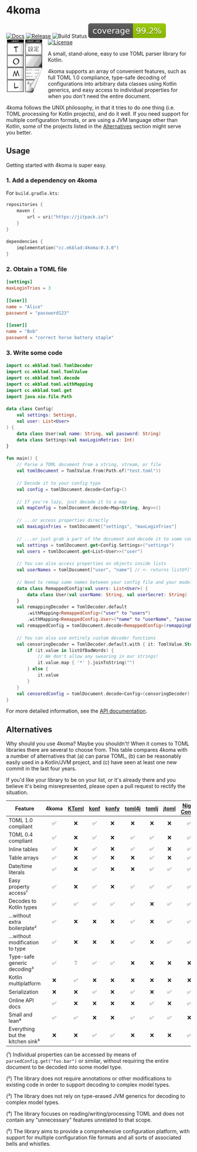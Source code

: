 # 4koma
[![Docs](https://img.shields.io/badge/docs-latest-informational)](http://valderman.github.io/4koma/4koma/cc.ekblad.toml/)
[![Release](https://jitpack.io/v/cc.ekblad/4koma.svg)](https://jitpack.io/#cc.ekblad/4koma)
![Build Status](https://github.com/valderman/4koma/workflows/CI/badge.svg)
![Coverage](.github/badges/jacoco.svg)
[![License](https://img.shields.io/github/license/valderman/4koma)](https://github.com/valderman/4koma/blob/main/LICENSE)
<img align="left" width="100" src="logo.png" style="margin-right: 1em">


A small, stand-alone, easy to use TOML parser library for Kotlin.

4koma supports an array of convenient features, such as full TOML 1.0 compliance,
type-safe decoding of configurations into arbitrary data classes using Kotlin generics,
and easy access to individual properties for when you don't need the entire document.

4koma follows the UNIX philosophy, in that it tries to do one thing (i.e. TOML processing for Kotlin projects),
and do it well.
If you need support for multiple configuration formats, or are using a JVM language other than Kotlin,
some of the projects listed in the [Alternatives](#alternatives) section might serve you better.


## Usage
Getting started with 4koma is super easy.

### 1. Add a dependency on 4koma
For `build.gradle.kts`:
```kotlin
repositories {
    maven {
        url = uri("https://jitpack.io")
    }
}

dependencies {
    implementation("cc.ekblad:4koma:0.3.0")
}
```

### 2. Obtain a TOML file
```toml
[settings]
maxLoginTries = 3

[[user]]
name = "Alice"
password = "password123"

[[user]]
name = "Bob"
password = "correct horse battery staple"
```

### 3. Write some code
```kotlin
import cc.ekblad.toml.TomlDecoder
import cc.ekblad.toml.TomlValue
import cc.ekblad.toml.decode
import cc.ekblad.toml.withMapping
import cc.ekblad.toml.get
import java.nio.file.Path

data class Config(
    val settings: Settings,
    val user: List<User>
) {
    data class User(val name: String, val password: String)
    data class Settings(val maxLoginRetries: Int)
}

fun main() {
    // Parse a TOML document from a string, stream, or file
    val tomlDocument = TomlValue.from(Path.of("test.toml"))

    // Decode it to your config type
    val config = tomlDocument.decode<Config>()

    // If you're lazy, just decode it to a map
    val mapConfig = tomlDocument.decode<Map<String, Any>>()

    // ...or access properties directly
    val maxLoginTries = tomlDocument["settings", "maxLoginTries"]

    // ...or just grab a part of the document and decode it to some convenient data class
    val settings = tomlDocument.get<Config.Settings>("settings")
    val users = tomlDocument.get<List<User>>("user")

    // You can also access properties on objects inside lists
    val userNames = tomlDocument["user", "name"] // <- returns listOf("Alice", "Bob")

    // Need to remap some names between your config file and your model types?
    data class RemappedConfig(val users: List<User>) {
        data class User(val userName: String, val userSecret: String)
    }
    val remappingDecoder = TomlDecoder.default
        .withMapping<RemappedConfig>("user" to "users")
        .withMapping<RemappedConfig.User>("name" to "userName", "password" to "userSecret")
    val remappedConfig = tomlDocument.decode<RemappedConfig>(remappingDecoder)

    // You can also use entirely custom decoder functions
    val censoringDecoder = TomlDecoder.default.with { it: TomlValue.String -> 
        if (it.value in listOfBadWords) {
            // We don't allow any swearing in our strings!
            it.value.map { '*' }.joinToString("")
        } else {
            it.value
        }
    }
    val censoredConfig = tomlDocument.decode<Config>(censoringDecoder)
}
```
For more detailed information, see the [API documentation](http://valderman.github.io/4koma/4koma/cc.ekblad.toml/).

## <span id="alternatives">Alternatives</span>

Why should you use 4koma? Maybe you shouldn't! When it comes to TOML libraries there are several to choose from.
This table compares 4koma with a number of alternatives that (a) can parse TOML, (b) can be reasonably easily used in
a Kotlin/JVM project, and (c) have seen at least one new commit in the last four years.

If you'd like your library to be on your list, or it's already there and you believe it's being misrepresented,
please open a pull request to rectify the situation.

| Feature | 4koma | [KToml](https://github.com/akuleshov7/ktoml) | [konf](https://github.com/uchuhimo/konf) | [konfy](https://github.com/TanVD/konfy) | [toml4j](https://github.com/mwanji/toml4j) | [tomlj](https://github.com/tomlj/tomlj) | [jtoml](https://github.com/agrison/jtoml) | [Night Config](https://github.com/TheElectronWill/Night-Config) | [Jackson](https://github.com/FasterXML/jackson-dataformats-text)
| -------------------------------- | :--: | :--: | :--: | :--: | :--: | :--: | :--: | :--: | :--: |
| TOML 1.0 compliant               |  ✅  |  ❌  |  ✅  |  ❌  |  ❌  |  ❌  |  ❌  |  ✅  |  ✅  |
| TOML 0.4 compliant               |  ✅  |  ❌  |  ✅  |  ❌  |  ✅  |  ✅  |  ❌  |  ✅  |  ✅  |
| Inline tables                    |  ✅  |  ❌  |  ✅  |  ❌  |  ✅  |  ✅  |  ❌  |  ✅  |  ✅  |
| Table arrays                     |  ✅  |  ❌  |  ✅  |  ❌  |  ❌  |  ✅  |  ❌  |  ✅  |  ✅  |
| Date/time literals               |  ✅  |  ❌  |  ✅  |  ❌  |  ❌  |  ✅  |  ✅  |  ✅  |  ✅  |
| Easy property access¹            |  ✅  |  ❌  |  ✅  |  ❌  |  ✅  |  ✅  |  ✅  |  ✅  |  ✅  |
| Decodes to Kotlin types          |  ✅  |  ✅  |  ✅  |  ✅  |  ✅  |  ❌  |  ✅  |  ✅  |  ✅  |
| ...without extra boilerplate²    |  ✅  |  ❌  |  ❌  |  ❌  |  ✅  |  ❌  |  ✅  |  ✅  |  ✅  |
| ...without modification to type  |  ✅  |  ❌  |  ❌  |  ❌  |  ✅  |  ❌  |  ✅  |  ✅  |  ✅  |
| Type-safe generic decoding³      |  ✅  |  ❔  |  ✅  |  ✅  |  ❌  |  ❌  |  ❌  |  ❌  |  ❌  |
| Kotlin multiplatform             |  ❌  |  ✅  |  ❌  |  ❌  |  ❌  |  ❌  |  ❌  |  ❌  |  ❌  |
| Serialization                    |  ❌  |  ❌  |  ✅  |  ❌  |  ✅  |  ❌  |  ✅  |  ✅  |  ✅  |
| Online API docs                  |  ✅  |  ❌  |  ❌  |  ❌  |  ❌  |  ✅  |  ❌  |  ✅  |  ✅  |
| Small and lean⁴                  |  ✅  |  ✅  |  ❌  |  ❌  |  ✅  |  ✅  |  ✅  |  ❌  |  ❌  |
| Everything but the kitchen sink⁵ |  ❌  |  ❌  |  ✅  |  ✅  |  ❌  |  ❌  |  ❌  |  ✅  |  ✅  |

(¹) Individual properties can be accessed by means of `parsedConfig.get("foo.bar")` or similar,
without requiring the entire document to be decoded into some model type.

(²) The library does not require annotations or other modifications to existing code in order to support decoding
to complex model types.

(³) The library does not rely on type-erased JVM generics for decoding to complex model types.

(⁴) The library focuses on reading/writing/processing TOML and does not contain any "unnecessary" features
unrelated to that scope.

(⁵) The library aims to provide a comprehensive configuration platform, with support for multiple configuration file
formats and all sorts of associated bells and whistles.